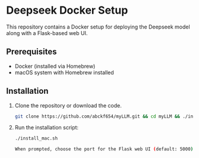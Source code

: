 # Deepseek Docker Setup

This repository contains a Docker setup for deploying the Deepseek model along with a Flask-based web UI.

## Prerequisites

- Docker (installed via Homebrew)
- macOS system with Homebrew installed

## Installation

1. Clone the repository or download the code.
    ```bash
   git clone https://github.com/abckf654/myLLM.git && cd myLLM && ./install_mac.sh

2. Run the installation script:
   ```bash
   ./install_mac.sh

   When prompted, choose the port for the Flask web UI (default: 5000).
